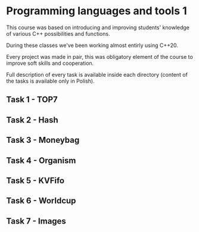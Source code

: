 # Programming languages and tools 1

This course was based on introducing and improving students' knowledge of various C++ possibilities and functions.

During these classes we've been working almost entirly using C++20.

Every project was made in pair, this was obligatory element of the course to improve soft skills and cooperation.

Full description of every task is available inside each directory (content of the tasks is available only in Polish).

## Task 1 - TOP7

## Task 2 - Hash

## Task 3 - Moneybag

## Task 4 - Organism

## Task 5 - KVFifo

## Task 6 - Worldcup

## Task 7 - Images

